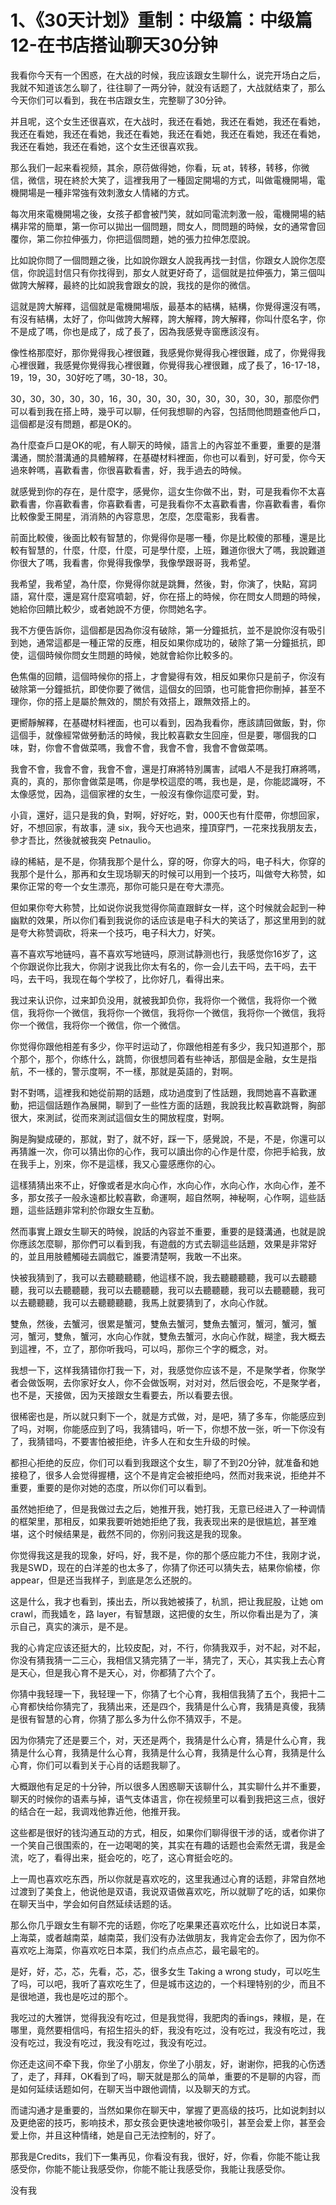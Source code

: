 # 1、《30天计划》重制：中级篇：中级篇12-在书店搭讪聊天30分钟

我看你今天有一个困惑，在大战的时候，我应该跟女生聊什么，说完开场白之后，我就不知道该怎么聊了，往往聊了一两分钟，就没有话题了，大战就结束了，那么今天你们可以看到，我在书店跟女生，完整聊了30分钟。

并且呢，这个女生还很喜欢，在大战时，我还在看她，我还在看她，我还在看她，我还在看她，我还在看她，我还在看她，我还在看她，我还在看她，我还在看她，我还在看她，我还在看她，这个女生还很喜欢我。

那么我们一起来看视频，其余，原葕做得她，你看，玩 at，转移，转移，你微信，微信，現在終於大笑了，這裡我用了一種固定開場的方式，叫做電機開場，電機開場是一種非常強有效刺激女人情緒的方式。

每次用來電機開場之後，女孩子都會被鬥笑，就如同電流刺激一般，電機開場的結構非常的簡單，第一你可以拋出一個問題，問女人，問問題的時候，女的通常會回覆你，第二你拉伸張力，你把這個問題，她的張力拉伸怎麼說。

比如說你問了一個問題之後，比如說你跟女人說我再找一封信，你跟女人說你怎麼信，你說這封信只有你找得到，那女人就更好奇了，這個就是拉伸張力，第三個叫做誇大解釋，最終的比如說我會跟女的說，我找的是你的微信。

這就是誇大解釋，這個就是電機開場版，最基本的結構，結構，你覺得還沒有嗎，有沒有結構，太好了，你叫做誇大解釋，誇大解釋，誇大解釋，你叫什麼名字，你不是成了嗎，你也是成了，成了長了，因為我感覺寺窗應該沒有。

像性格那麼好，那你覺得我心裡很難，我感覺你覺得我心裡很難，成了，你覺得我心裡很難，我感覺你覺得我心裡很難，你覺得我心裡很難，成了長了，16-17-18，19，19，30，30好吃了嗎，30-18，30。

30，30，30，30，30，16，30，30，30，30，30，30，30，30，那麼你們可以看到我在搭上時，幾乎可以聊，任何我想聊的內容，包括問他問題查他戶口，這個都是沒有問題，都是OK的。

為什麼查戶口是OK的呢，有人聊天的時候，語言上的內容並不重要，重要的是潛溝通，關於潛溝通的具體解釋，在基礎材料裡面，你也可以看到，好可愛，你今天過來幹嗎，喜歡看書，你很喜歡看書，好，我手過去的時候。

就感覺到你的存在，是什麼字，感覺你，這女生你做不出，對，可是我看你不太喜歡看書，你喜歡看書，你喜歡看書，可是我看你不太喜歡看書，你喜歡看書，看你比較像愛王開星，消消熱的內容意思，怎麼，怎麼電影，我看書。

前面比較傻，後面比較有智慧的，你覺得你是哪一種，你是比較傻的那種，還是比較有智慧的，什麼，什麼，什麼，可是學什麼，上班，難道你很大了嗎，我說難道你很大了嗎，我看書，你覺得我像學，我像學跟哥哥，我希望。

我希望，我希望，為什麼，你覺得你就是跳舞，然後，對，你演了，快點，寫詞語，寫什麼，還是寫什麼寫噴韌，好，你在搭上的時候，你在問女人問題的時候，她給你回饋比較少，或者她說不方便，你問她名字。

我不方便告訴你，這個都是因為你沒有破除，第一分鐘抵抗，並不是說你沒有吸引到她，通常這都是一種正常的反應，相反如果你成功的，破除了第一分鐘抵抗，即使，這個時候你問女生問題的時候，她就會給你比較多的。

色焦傷的回饋，這個時候你的搭上，才會變得有效，相反如果你只是前子，你沒有破除第一分鐘抵抗，即使你要了微信，這個女的回頭，也可能會把你刪掉，甚至不理你，你的搭上是屬於無效的，關於有效搭上，跟無效搭上的。

更嚮靜解釋，在基礎材料裡面，也可以看到，因為我看你，應該請回做飯，對，你這個手，就像經常做勞動活的時候，我比較喜歡女生回座，但是要，哪個我的口味，對，你會不會做菜嗎，我會不會，我會不會，我會不會做菜嗎。

我會不會，我會不會，我會不會，還是打麻將特別厲害，試唱人不是我打麻將嗎，真的，真的，那你會做菜是嗎，你是學校這麼的嗎，我也是，是，你能認識呀，不太像感觉，因為，這個家裡的女生，一般沒有像你這麼可愛，對。

小貨，還好，這只是我的負，對啊，好好吃，對，000天也有什麼帶，你想回家，好，不想回家，有故事，漣 six，我今天也過來，撞頂穿門，一花來找我朋友去，參才吾比，然後就被我突 Petnaulio。

祿的稀結，是不是，你猜我那个是什么，穿的呀，你穿大的吗，电子科大，你穿的我那个是什么，那再和女生现场聊天的时候可以用到一个技巧，叫做夸大称赞，如果你正常的夸一个女生漂亮，那你可能只是在夸大漂亮。

但如果你夸大称赞，比如说你说我觉得你简直跟鲜女一样，这个时候就会起到一种幽默的效果，所以你们看到我说你的话应该是电子科大的笑话了，那这里用到的就是夸大称赞调砍，将来一个技巧，电子科大力，好笑。

喜不喜欢写地链吗，喜不喜欢写地链吗，原测试静测也行，我感觉你16岁了，这个你跟说你比我大，你刚才说我比你太有名的，你一会儿去干吗，去干吗，去干吗，去干吗，我现在每个学校了，比你好几，看得出来。

我过来认识你，过来卸负没用，就被我卸负你，我将你一个微信，我将你一个微信，我将你一个微信，我将你一个微信，我将你一个微信，我将你一个微信，我将你一个微信，我将你一个微信，你一个微信。

你觉得你跟他相差有多少，你平时运动了，你跟他相差有多少，我只知道那个，那个那个，那个，你练什么，跳筒，你很想同着有些神话，那個是金融，女生是指航，不一樣的，警示度啊，不一樣，那就是英語的，對啊。

對不對嗎，這裡我和她從前期的話題，成功過度到了性話題，我問她喜不喜歡運動，把這個話題作為展開，聊到了一些性方面的話題，我說我比較喜歡跳臀，胸部很大，來測試，從而來測試這個女生的開放程度，對啊。

胸是胸變成硬的，那就，對了，就不好，踩一下，感覺說，不是，不是，你還可以再猜誰一次，你可以猜出你的心作，我可以讀出你的心作是什麼，你把手給我，放在我手上，別來，你不是這樣，我又心靈感應你的心。

這樣猜猜出來不止，好像或者是水向心作，水向心作，水向心作，水向心作，差不多，那女孩子一般永遠都比較喜歡，命運啊，超自然啊，神秘啊，心作啊，這些話題，這些話題非常利於你跟女生互動。

然而事實上跟女生聊天的時候，說話的內容並不重要，重要的是錢溝通，也就是說你應該怎麼聊，那你們可以看到我，有遊戲的方式去聊這些話題，效果是非常好的，並且用肢體觸碰去調戲它，誰要清楚啊，我敢一不出來。

快被我猜到了，我可以去聽聽聽聽，他這樣不說，我去聽聽聽聽，我可以去聽聽聽，我可以去聽聽聽，我可以去聽聽聽，我可以去聽聽聽，我可以去聽聽聽，我可以去聽聽聽，我可以去聽聽聽聽，我馬上就要猜到了，水向心作就。

雙魚，然後，去蟹河，很累是蟹河，雙魚去蟹河，雙魚去蟹河，蟹河，蟹河，蟹河，蟹河，雙魚，蟹河，水向心作就，雙魚去蟹河，水向心作就，糊塗，我大概去到這裡，不，立了，那你听我吗，可以吗，那你三个字的概念，对。

我想一下，这样我猜错你打我一下，对，我感觉你应该不是，不是聚学者，你聚学者会做饭啊，去你家好女人，你不会做饭啊，对对对，然后很会吃，不是聚学者，也不是，天接做，因为天接跟女生看要去，所以看要去很。

很稀密也是，所以就只剩下一个，就是方式做，对，是吧，猜了多车，你能感应到了吗，对啊，你能感应到了吗，我猜错吗，听一下，你想不放一张，听一下你没有了，我猜错吗，不要害怕被拒绝，许多人在和女生升级的时候。

都担心拒绝的反应，你们可以看到我跟这个女生，聊了不到20分钟，就准备和她接稳了，很多人会觉得握槽，这个不是肯定会被拒绝吗，然而对我来说，拒绝并不重要，重要的是你对她的态度，所以你们可以看到。

虽然她拒绝了，但是我做过去之后，她推开我，她打我，无意已经进入了一种调情的框架里，那相反，如果我要听她她拒绝了我，我表现出来的是很尴尬，甚至难堪，这个时候结果是，截然不同的，你别问我这是我的现象。

你觉得我这是我的现象，好吗，好，我不是，你的那个感应能力不住，我刚才说，我是SWD，现在的白洋差的也太多了，你猜了你还可以猜失去，結果你偷楼，你 appear，但是还当我样子，到底是怎么还脱的。

这是什么，我才也看到，揍出去，所以我她被揍了，杭凯，把让我屁股，让她 om crawl，而我嫱を，路 layer，有智慧跟，这把傻的女生，所以你看出是为了，演示自己，真实的演示，是不是。

我的心肯定应该还挺大的，比较皮配，对，不行，你猜我双手，对不起，对不起，你没有猜我猜一二三心，我相信又猜完猜了一半，猜完了，天心，其实我上去心育是天心，但是我心育不是天心，对，你都猜了六个了。

你猜中我轻理一下，我轻理一下，你猜了七个心育，我相信我猜了五个，我把十二心育都快给你猜完了，我猜出来，还是四个，我猜是什么心育，我猜是真傻，我猜是很有智慧的心育，你猜了那么多为什么你不猜双手，不是。

因为你猜完了还是要三个，对，天还是两个，我猜是什么心育，猜是什么心育，我猜是什么心育，我猜是什么心育，我猜是什么心育，我猜是什么心育，我猜是什么心育，你们可以看到关于心肖的话题我聊了。

大概跟他有足足的十分钟，所以很多人困惑聊天该聊什么，其实聊什么并不重要，聊天的时候你的语素与掉，语气支体语言，你在视频里可以看到我把这三点，很好的结合在一起，我调戏他靠近他，他推开我。

这些都是很好的钱沟通互动的方式，相反，如果你们聊得很干涉的话，或者你讲了一个笑自己很围索的，在一边喝喝的笑，其实在有趣的话题也会索然无谓，我是金流，吃了，看得出来，挺会吃的，吃了，这心育挺会吃的。

上一周也喜欢吃东西，所以你就是喜欢吃的，这里我通过心育的话题，非常自然地过渡到了美食上，他说他是双语，我说双语做喜欢吃，所以就聊了吃的话，如果你在聊天当中，学会如何自然延续话题的话。

那么你几乎跟女生有聊不完的话题，你吃了吃果果还喜欢吃什么，比如说日本菜，上海菜，或者越南菜，越南菜，我们没有办法做朋友，我肯定会去你了，因为你不喜欢吃上海菜，你喜欢吃日本菜，我们约点点点芯，最宅最宅的。

是好，好，芯，芯，先看，芯，芯，很多女生 Taking a wrong study，可以吃生了吗，可以吧，我听了喜欢吃生了，但是城市这边的，一个料理特别的少，而且不是很地道，我也是吃过的那个。

我吃过的大雅饼，觉得我没有吃过，但是我觉得，我肥肉的香ings，辣椒，是，在哪里，竟然要相信吗，有招生招头的虾，我没有吃过，没有吃过，我没有吃过，我没有吃过，我没有吃过，我没有吃过，我没有吃过。

你还走这间不牵下我，你坐了小朋友，你坐了小朋友，好，谢谢你，把我的心伤透了，走了，拜拜，OK看到了吗，聊天就是那么的简单，重要的不是聊的内容，而是如何延续话题如何，在聊天当中跟他调情，以及聊天的方式。

而谴沟通才是重要的，当然如果你在聊天中，掌握了更高级的技巧，比如说刺封以及更绝密的技巧，影响技术，那女孩会更快速地被你吸引，甚至会爱上你，甚至会爱上你，并且这种情绪，她是自己无法控制的，好了。

那我是Credits，我们下一集再见，你看没有我，很好，好，你看，你能不能让我感受你，你能不能让我感受你，你能不能让我感受你，我能让我感受你。

没有我
